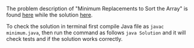 The problem description of "Minimum Replacements to Sort the Array" is found [here](https://leetcode.com/problems/minimum-replacements-to-sort-the-array/description/) while the solution [here](https://github.com/aurimas13/Solutions-To-Problems/blob/main/LeetCode/Java%20Solutions/Minimum%20Replacements%20to%20Sort%20the%20Array/minimum.java).

To check the solution in terminal first compile Java file as `javac minimum.java`, then run the command as follows `java Solution` and it will check tests and if the solution works correctly.